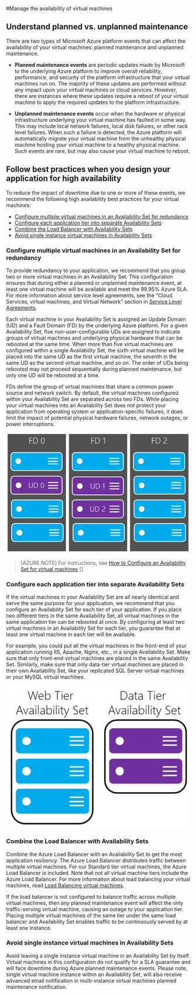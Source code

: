 <properties
	pageTitle="Manage the availability of virtual machines | Microsoft Azure"
	description="Learn how to use multiple virtual machines to ensure high availability for your Azure application."
	services="virtual-machines"
	documentationCenter=""
	authors="kenazk"
	manager="timlt"
	editor="tysonn"/>

<tags
	ms.service="virtual-machines"
	ms.workload="infrastructure-services"
	ms.tgt_pltfrm="na"
	ms.devlang="na"
	ms.topic="article"
	ms.date="07/23/2015"
	ms.author="kenazk"/>

#Manage the availability of virtual machines

## Understand planned vs. unplanned maintenance
There are two types of Microsoft Azure platform events that can affect the availability of your virtual machines: planned maintenance and unplanned maintenance.

- **Planned maintenance events** are periodic updates made by Microsoft to the underlying Azure platform to improve overall reliability, performance, and security of the platform infrastructure that your virtual machines run on. The majority of these updates are performed without any impact upon your virtual machines or cloud services. However, there are instances where these updates require a reboot of your virtual machine to apply the required updates to the platform infrastructure.

- **Unplanned maintenance events** occur when the hardware or physical infrastructure underlying your virtual machine has faulted in some way. This may include local network failures, local disk failures, or other rack level failures. When such a failure is detected, the Azure platform will automatically migrate your virtual machine from the unhealthy physical machine hosting your virtual machine to a healthy physical machine. Such events are rare, but may also cause your virtual machine to reboot.

## Follow best practices when you design your application for high availability
To reduce the impact of downtime due to one or more of these events, we recommend the following high availability best practices for your virtual machines:

* [Configure multiple virtual machines in an Availability Set for redundancy]
* [Configure each application tier into separate Availability Sets]
* [Combine the Load Balancer with Availability Sets]
* [Avoid single instance virtual machines in Availability Sets]

### Configure multiple virtual machines in an Availability Set for redundancy
To provide redundancy to your application, we recommend that you group two or more virtual machines in an Availability Set. This configuration ensures that during either a planned or unplanned maintenance event, at least one virtual machine will be available and meet the 99.95% Azure SLA. For more information about service level agreements, see the “Cloud Services, virtual machines, and Virtual Network” section in [Service Level Agreements](../../../support/legal/sla/).

Each virtual machine in your Availability Set is assigned an Update Domain (UD) and a Fault Domain (FD) by the underlying Azure platform. For a given Availability Set, five non-user-configurable UDs are assigned to indicate groups of virtual machines and underlying physical hardware that can be rebooted at the same time. When more than five virtual machines are configured within a single Availability Set, the sixth virtual machine will be placed into the same UD as the first virtual machine, the seventh in the same UD as the second virtual machine, and so on. The order of UDs being rebooted may not proceed sequentially during planned maintenance, but only one UD will be rebooted at a time.

FDs define the group of virtual machines that share a common power source and network switch. By default, the virtual machines configured within your Availability Set are separated across two FDs. While placing your virtual machines into an Availability Set does not protect your application from operating system or application-specific failures, it does limit the impact of potential physical hardware failures, network outages, or power interruptions.

<!--Image reference-->
   ![UD FD configuration](./media/virtual-machines-manage-availability/ud-fd-configuration.png)

>[AZURE.NOTE] For instructions, see [How to Configure an Availability Set for virtual machines] [].

### Configure each application tier into separate Availability Sets
If the virtual machines in your Availability Set are all nearly identical and serve the same purpose for your application, we recommend that you configure an Availability Set for each tier of your application.  If you place two different tiers in the same Availability Set, all virtual machines in the same application tier can be rebooted at once. By configuring at least two virtual machines in an Availability Set for each tier, you guarantee that at least one virtual machine in each tier will be available.

For example, you could put all the virtual machines in the front-end of your application running IIS, Apache, Nginx, etc., in a single Availability Set. Make sure that only front-end virtual machines are placed in the same Availability Set. Similarly, make sure that only data-tier virtual machines are placed in their own Availability Set, like your replicated SQL Server virtual machines or your MySQL virtual machines.

<!--Image reference-->
   ![Application tiers](./media/virtual-machines-manage-availability/application-tiers.png)


### Combine the Load Balancer with Availability Sets
Combine the Azure Load Balancer with an Availability Set to get the most application resiliency. The Azure Load Balancer distributes traffic between multiple virtual machines. For our Standard tier virtual machines, the Azure Load Balancer is included. Note that not all virtual machine tiers include the Azure Load Balancer. For more information about load balancing your virtual machines, read [Load Balancing virtual machines](../load-balance-virtual-machines.md).

If the load balancer is not configured to balance traffic across multiple virtual machines, then any planned maintenance event will affect the only traffic-serving virtual machine, causing an outage to your application tier. Placing multiple virtual machines of the same tier under the same load balancer and Availability Set enables traffic to be continuously served by at least one instance.

### Avoid single instance virtual machines in Availability Sets
Avoid leaving a single instance virtual machine in an Availability Set by itself. Virtual machines in this configuration do not qualify for a SLA guarantee and will face downtime during Azure planned maintenance events. Please note, single virtual machine instance within an Availability Set, will also receive advanced email notification in multi-instance virtual machines planned maintenance notification. 

<!-- Link references -->
[Configure multiple virtual machines in an Availability Set for redundancy]: #configure-multiple-virtual-machines-in-an-availability-set-for-redundancy
[Configure each application tier into separate Availability Sets]: #configure-each-application-tier-into-separate-availability-sets
[Combine the Load Balancer with Availability Sets]: #combine-the-load-balancer-with-availability-sets
[Avoid single instance virtual machines in Availability Sets]: #avoid-single-instance-virtual-machines-in-availability-sets
[How to Configure An Availability Set for virtual machines]: virtual-machines-how-to-configure-availability.md
